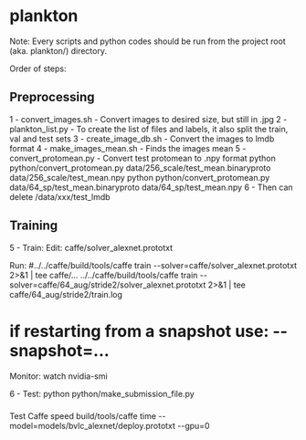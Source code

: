 # plankton
Note: Every scripts and python codes should be run from the project root (aka. plankton/) directory.

Order of steps:
## Preprocessing
1 - convert_images.sh - Convert images to desired size, but still in .jpg
2 - plankton_list.py - To create the list of files and labels, it also split the train, val and test sets
3 - create_image_db.sh - Convert the images to lmdb format
4 - make_images_mean.sh - Finds the images mean
5 - convert_protomean.py - Convert test protomean to .npy format
python python/convert_protomean.py data/256_scale/test_mean.binaryproto data/256_scale/test_mean.npy
python python/convert_protomean.py data/64_sp/test_mean.binaryproto data/64_sp/test_mean.npy
6 - Then can delete /data/xxx/test_lmdb

## Training
5 - Train:
Edit:
caffe/solver_alexnet.prototxt

Run:
#../../caffe/build/tools/caffe train --solver=caffe/solver_alexnet.prototxt 2>&1 | tee caffe/...
../../caffe/build/tools/caffe train --solver=caffe/64_aug/stride2/solver_alexnet.prototxt 2>&1 | tee caffe/64_aug/stride2/train.log
# if restarting from a snapshot use: --snapshot=...

Monitor: 
watch nvidia-smi

6 - Test:
python python/make_submission_file.py


###
Test Caffe speed
build/tools/caffe time --model=models/bvlc_alexnet/deploy.prototxt --gpu=0
